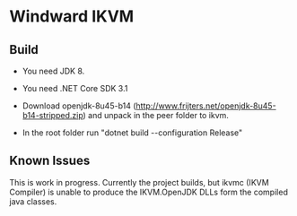 # Windward IKVM

## Build

- You need JDK 8.

- You need .NET Core SDK 3.1

- Download openjdk-8u45-b14 (http://www.frijters.net/openjdk-8u45-b14-stripped.zip) and unpack in the peer folder to ikvm.

- In the root folder run "dotnet build --configuration Release"

## Known Issues

This is work in progress. Currently the project builds, but ikvmc (IKVM Compiler) is unable to produce the IKVM.OpenJDK DLLs form the compiled java classes.

